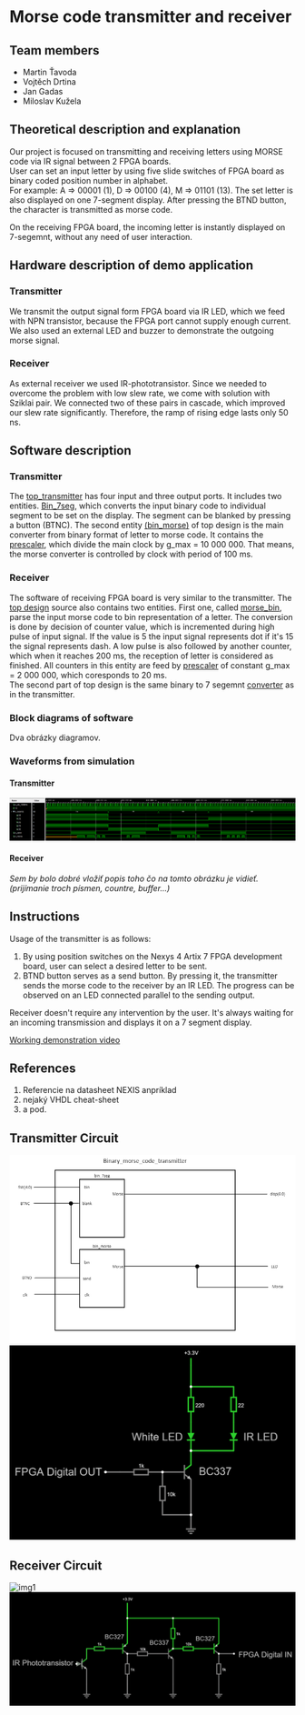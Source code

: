 # Morse code transmitter and receiver  

## Team members
* Martin Ťavoda
* Vojtěch Drtina
* Jan Gadas
* Miloslav Kužela

## Theoretical description and explanation

Our project is focused on transmitting and receiving letters using MORSE code via IR signal between 2 FPGA boards. <br>
User can set an input letter by using five slide switches of FPGA board as binary coded  position number in alphabet. <br> For example: A => 00001 (1), D => 00100 (4), M => 01101 (13). The set letter is also displayed on one 7-segment display. 
After pressing the BTND button, the character is transmitted as morse code. <p>
On the receiving FPGA board, the incoming letter is instantly displayed on 7-segemnt, without any need of user interaction.

## Hardware description of demo application

### Transmitter

We transmit the output signal form FPGA board via IR LED, which we feed with NPN transistor, because the FPGA port cannot supply enough current. We also used an external LED and buzzer to demonstrate the outgoing morse signal.

### Receiver

As external receiver we used IR-phototransistor. Since we needed to overcome the problem with low slew rate, we come with solution with Sziklai pair. We connected two of these pairs in cascade, which improved our slew rate significantly. Therefore, the ramp of rising edge lasts only 50 ns.

## Software description

### Transmitter

The [top_transmitter](morse_transmitter/morse_transmitter.srcs/sources_1/new/top.vhd) has four input and three output ports. It includes two entities. [Bin_7seg](morse_transmitter/morse_transmitter.srcs/sources_1/new/bin_7seg.vhd), which converts the input binary code to individual segment to be set on the display. The segment can be blanked by pressing a button (BTNC). The second entity [(bin_morse)](morse_transmitter/morse_transmitter.srcs/sources_1/new/bin_morse.vhd) of top design is the main converter from binary format of letter to morse code. It contains the [prescaler](morse_transmitter/morse_transmitter.srcs/sources_1/new/clock_enable.vhd), which divide the main clock by g_max = 10 000 000. That means, the morse converter is controlled by clock with period of 100 ms.

### Receiver

The software of receiving FPGA board is very similar to the transmitter. The [top design](morse_receiver/morse_receiver.srcs/top_receiver.vhd) source also contains two entities. First one, called [morse_bin](morse_receiver/morse_receiver.srcs/morse_bin.vhd), parse the input morse code to bin representation of a letter. The conversion is done by decision of counter value, which is incremented during high pulse of input signal. If the value is 5 the input signal represents dot if it's 15 the signal represents dash. A low pulse is also followed by another counter, which when it reaches 200 ms, the reception of letter is considered as finished. All counters in this entity are feed by [prescaler](morse_receiver/morse_receiver.srcs/clock_enable.vhd) of constant g_max = 2 000 000, which coresponds to 20 ms. <br> The second part of top design is the same binary to 7 segemnt [converter](Z:/PC-II-SummerSemester/BPC-DE1-project/morse_receiver/morse_receiver.srcs/bin_7seg.vhd) as in the transmitter.

### Block diagrams of software 

Dva obrázky diagramov.

### Waveforms from simulation

#### Transmitter
![img](images/Transmitter_testbench.png)
#### Receiver
*Sem by bolo dobré vložiť popis toho čo na tomto obrázku je vidieť. (prijímanie troch písmen, countre, buffer...)* <p>

## Instructions
Usage of the transmitter is as follows:
1. By using position switches on the Nexys 4 Artix 7 FPGA development board, user can select a desired letter to be sent.
2. BTND button serves as a send button. By pressing it, the transmitter sends the morse code to the receiver by an IR LED.
   The progress can be observed on an LED connected parallel to the sending output.
   
Receiver doesn't require any intervention by the user. It's always waiting for an incoming transmission  and displays it on a 7 segment display.

[Working demonstration video](https://youtu.be/yEXXWRQE4EQ)

## References

1. Referencie na datasheet NEXIS anpríklad
2. nejaký VHDL cheat-sheet
3. a pod.

## Transmitter Circuit

![img1](images/Transmitter_block.png)
![img2](images/Transmitter_schematic.png)

## Receiver Circuit

![img1](images/Receiver_block.png)
![img2](images/Receiver_schematic.png)



